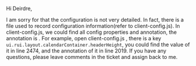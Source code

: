 Hi Deirdre,

I am sorry for that the configuration is not very detailed.
In fact, there is  a file  used to record configuration information(refer to client-config.js).
In client-config.js, we could find all config properties and  annotation, the annotation is .  For example, open client-config.js , there is a key  `ui.rui.layout.calendarContainer.headerHeight`, you could find the value of it in line 2474, and the annotation of it in line 2019. 
If you have any questions, please leave comments in the ticket and assign back to me.
